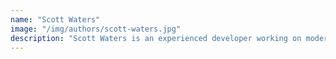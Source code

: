 ```yaml
---
name: "Scott Waters"
image: "/img/authors/scott-waters.jpg"
description: "Scott Waters is an experienced developer working on modern web technologies."
---
```


